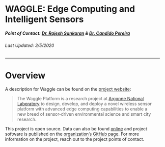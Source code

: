 # WAGGLE: Edge Computing and Intelligent Sensors
##### Point of Contact: [Dr. Rajesh Sankaran](rajesh@mcs.anl.gov) & [Dr. Candido Pereira](pereira@anl.gov)
###### Last Updated: 3/5/2020

***

# Overview

A description for Waggle can be found on the [project website](https://wa8.gl/):

> The Waggle Platform is a research project at
 [Argonne National Laboratory](https://www.anl.gov/) to design, develop, and
 deploy a novel wireless sensor platform with advanced edge computing
 capabilities to enable a new breed of sensor-driven environmental science and
 smart city research.

This project is open source. Data can also be found
[online](https://wa8.gl/data/) and project software is published on the
[organization’s GitHub page](https://github.com/waggle-sensor). For more 
information on the project, reach out to the project points of contact.

